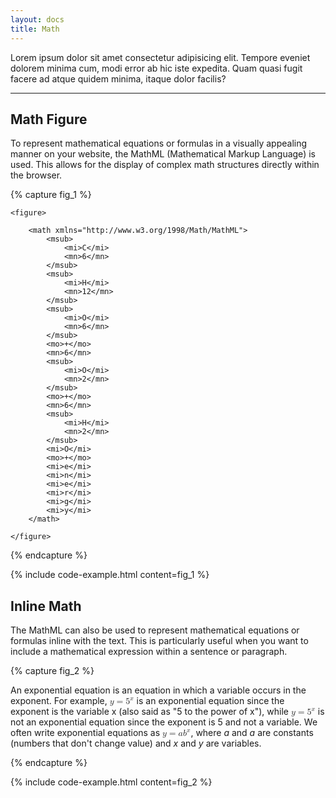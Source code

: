 ```yaml
---
layout: docs
title: Math
---
```

				
Lorem ipsum dolor sit amet consectetur adipisicing elit. Tempore eveniet dolorem minima cum, modi error ab hic iste expedita. Quam quasi fugit facere ad atque quidem minima, itaque dolor facilis?

<hr class="margin-y-4" />

## Math Figure

To represent mathematical equations or formulas in a visually appealing manner on your website, the MathML (Mathematical Markup Language) is used. This allows for the display of complex math structures directly within the browser.

{% capture fig_1 %}

<div class="figure figure--math">

	<figure>

		<math xmlns="http://www.w3.org/1998/Math/MathML">
			<msub>
				<mi>C</mi>
				<mn>6</mn>
			</msub>
			<msub>
				<mi>H</mi>
				<mn>12</mn>
			</msub>
			<msub>
				<mi>O</mi>
				<mn>6</mn>
			</msub>
			<mo>+</mo>
			<mn>6</mn>
			<msub>
				<mi>O</mi>
				<mn>2</mn>
			</msub>
			<mo>+</mo>
			<mn>6</mn>
			<msub>
				<mi>H</mi>
				<mn>2</mn>
			</msub>
			<mi>O</mi>
			<mo>+</mo>
			<mi>e</mi>
			<mi>n</mi>
			<mi>e</mi>
			<mi>r</mi>
			<mi>g</mi>
			<mi>y</mi>
		</math>

	</figure>

</div>

{% endcapture %}

{% include code-example.html content=fig_1 %}

## Inline Math
The MathML can also be used to represent mathematical equations or formulas inline with the text. This is particularly useful when you want to include a mathematical expression within a sentence or paragraph.

{% capture fig_2 %}

<p>
	An exponential equation is an equation in which a variable occurs in the exponent. For example, <math><mi>y</mi><mo>=</mo><msup><mn>5</mn><mi>x</mi></msup></math> is an exponential equation since the exponent is the variable x (also said as "5 to the power of x"), while <math><mi>y</mi><mo>=</mo><msup><mn>5</mn><mi>x</mi></msup></math> is not an exponential equation since the exponent is 5 and not a variable. We often write exponential equations as <math><mi>y</mi><mo>=</mo><mi>a</mi><msup><mi>b</mi><mi>x</mi></msup></math>, where <em>a</em> and <em>a</em> are constants (numbers that don't change value) and <em>x</em> and <em>y</em> are variables.
</p>

{% endcapture %}

{% include code-example.html content=fig_2 %}